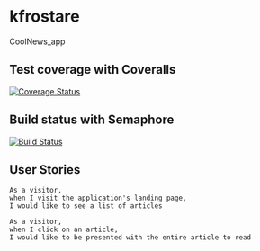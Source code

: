 # kfrostare
CoolNews_app

## Test coverage with Coveralls
[![Coverage Status](https://coveralls.io/repos/github/kfrostare/CoolNews_App/badge.svg?branch=master)](https://coveralls.io/github/kfrostare/CoolNews_App?branch=master)

## Build status with Semaphore
[![Build Status](https://semaphoreci.com/api/v1/kfrostare/coolnews_app/branches/master/badge.svg)](https://semaphoreci.com/kfrostare/coolnews_app)

## User Stories

```
As a visitor,
when I visit the application's landing page,
I would like to see a list of articles
```

```
As a visitor,
when I click on an article,
I would like to be presented with the entire article to read
```
